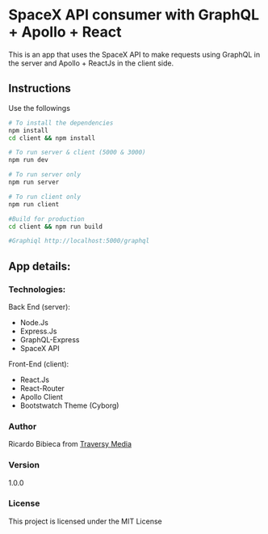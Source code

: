 # SpaceX API consumer with GraphQL + Apollo + React
This is an app that uses the SpaceX API to make requests using GraphQL in the server and Apollo + ReactJs in the client side.

## Instructions
Use the followings
```bash
# To install the dependencies
npm install
cd client && npm install

# To run server & client (5000 & 3000)
npm run dev

# To run server only
npm run server

# To run client only
npm run client

#Build for production
cd client && npm run build

#Graphiql http://localhost:5000/graphql 
```
## App details:
### Technologies:
Back End (server):
 - Node.Js
 - Express.Js
 - GraphQL-Express
 - SpaceX API

Front-End (client): 
 - React.Js
 - React-Router
 - Apollo Client
 - Bootstwatch Theme (Cyborg)

### Author
Ricardo Bibieca from [Traversy Media](http://www.traversymedia.com)

### Version
1.0.0

### License
This project is licensed under the MIT License
